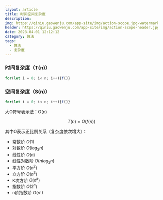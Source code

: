 ```yaml
---
layout: article
title: 时间空间复杂度
description: 
img: https://qiniu.gaowenju.com/app-site/img/action-scope.jpg-watermark
header: https://qiniu.gaowenju.com/app-site/img/action-scope-header.jpg-watermark
date: 2023-04-01 12:12:12
category: 算法
tags:
  - 算法
  - 复杂度
---
```


### 时间复杂度（T(n)）

```javascript
for(let i = 0; i< n; i++){f()}
```


### 空间复杂度（S(n)）

```javascript
for(let i = 0; i< n; i++){f()}
```


大O符号表示法：O(n) 

$$T(n)=O(f(n))$$

其中O表示正比例关系（复杂度依次增大）：
- 常数阶 $O(1)$
- 对数阶 $O(log_2n)$
- 线性阶 $O(n)$
- 线性对数阶 $O(nlog_2n)$
- 平方阶 $O(n^2)$
- 立方阶 $O(n^3)$
- K次方阶 $O(n^k)$
- 指数阶 $O(2^n)$
- n阶指数阶 $O(n!)$
